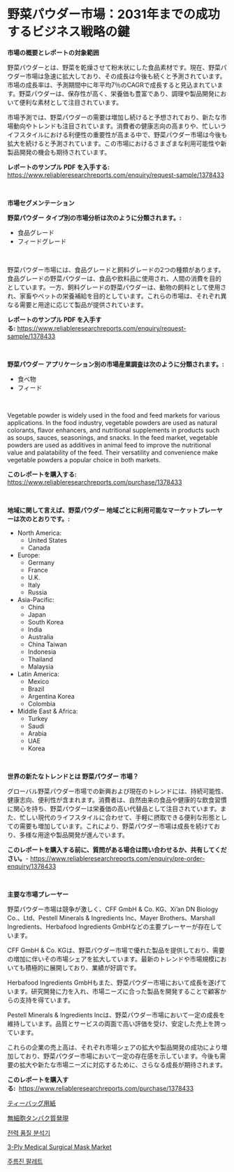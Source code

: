<p><h1>野菜パウダー市場：2031年までの成功するビジネス戦略の鍵</h1></p><p><strong>市場の概要とレポートの対象範囲</strong></p>
<p><p>野菜パウダーとは、野菜を乾燥させて粉末状にした食品素材です。現在、野菜パウダー市場は急速に拡大しており、その成長は今後も続くと予測されています。市場の成長率は、予測期間中に年平均7％のCAGRで成長すると見込まれています。野菜パウダーは、保存性が高く、栄養価も豊富であり、調理や製品開発において便利な素材として注目されています。</p><p>市場予測では、野菜パウダーの需要は増加し続けると予想されており、新たな市場動向やトレンドも注目されています。消費者の健康志向の高まりや、忙しいライフスタイルにおける利便性の重要性が高まる中で、野菜パウダー市場は今後も拡大を続けると予測されています。この市場におけるさまざまな利用可能性や新製品開発の機会も期待されています。</p></p>
<p><strong>レポートのサンプル PDF を入手する:</strong> <a href="https://www.reliableresearchreports.com/enquiry/request-sample/1378433">https://www.reliableresearchreports.com/enquiry/request-sample/1378433</a></p>
<p>&nbsp;</p>
<p><strong>市場セグメンテーション</strong></p>
<p><strong>野菜パウダー タイプ別の市場分析は次のように分類されます。:</strong></p>
<p><ul><li>食品グレード</li><li>フィードグレード</li></ul></p>
<p>&nbsp;</p>
<p><p>野菜パウダー市場には、食品グレードと飼料グレードの2つの種類があります。食品グレードの野菜パウダーは、食品や飲料品に使用され、人間の消費を目的としています。一方、飼料グレードの野菜パウダーは、動物の飼料として使用され、家畜やペットの栄養補給を目的としています。これらの市場は、それぞれ異なる需要と用途に応じて製品が提供されています。</p></p>
<p><strong>レポートのサンプル PDF を入手する:</strong>&nbsp;<a href="https://www.reliableresearchreports.com/enquiry/request-sample/1378433">https://www.reliableresearchreports.com/enquiry/request-sample/1378433</a></p>
<p>&nbsp;</p>
<p><strong> 野菜パウダー アプリケーション別の市場産業調査は次のように分類されます。:</strong></p>
<p><ul><li>食べ物</li><li>フィード</li></ul></p>
<p>&nbsp;</p>
<p><p>Vegetable powder is widely used in the food and feed markets for various applications. In the food industry, vegetable powders are used as natural colorants, flavor enhancers, and nutritional supplements in products such as soups, sauces, seasonings, and snacks. In the feed market, vegetable powders are used as additives in animal feed to improve the nutritional value and palatability of the feed. Their versatility and convenience make vegetable powders a popular choice in both markets.</p></p>
<p><strong>このレポートを購入する:</strong>&nbsp; <a href="https://www.reliableresearchreports.com/purchase/1378433">https://www.reliableresearchreports.com/purchase/1378433</a></p>
<p>&nbsp;</p>
<p><strong>地域に関して言えば、野菜パウダー 地域ごとに利用可能なマーケットプレーヤーは次のとおりです。:</strong></p>
<p><ul>
    <li>
        North America:
        <ul>
            <li>United States</li>
            <li>Canada</li>
        </ul>
    </li>
    <li>
        Europe:
        <ul>
            <li>Germany</li>
            <li>France</li>
            <li>U.K.</li>
            <li>Italy</li>
            <li>Russia</li>
        </ul>
    </li>
    <li>
        Asia-Pacific:
        <ul>
            <li>China</li>
            <li>Japan</li>
            <li>South Korea</li>
            <li>India</li>
            <li>Australia</li>
            <li>China Taiwan</li>
            <li>Indonesia</li>
            <li>Thailand</li>
            <li>Malaysia</li>
        </ul>
    </li>
    <li>
        Latin America:
        <ul>
            <li>Mexico</li>
            <li>Brazil</li>
            <li>Argentina Korea</li>
            <li>Colombia</li>
        </ul>
    </li>
    <li>
        Middle East & Africa:
        <ul>
            <li>Turkey</li>
            <li>Saudi</li>
            <li>Arabia</li>
            <li>UAE</li>
            <li>Korea</li>
        </ul>
    </li>
    </ul></p>
<p>&nbsp;</p>
<p><strong>世界の新たなトレンドとは 野菜パウダー 市場？</strong></p>
<p><p>グローバル野菜パウダー市場での新興および現在のトレンドには、持続可能性、健康志向、便利性が含まれます。消費者は、自然由来の食品や健康的な飲食習慣に関心を持ち、野菜パウダーは栄養価の高い代替品として注目されています。また、忙しい現代のライフスタイルに合わせて、手軽に摂取できる便利な形態としての需要も増加しています。これにより、野菜パウダー市場は成長を続けており、多様な用途や製品開発が進んでいます。</p></p>
<p><strong>このレポートを購入する前に、質問がある場合は問い合わせるか、共有してください。</strong>- <a href="https://www.reliableresearchreports.com/enquiry/pre-order-enquiry/1378433">https://www.reliableresearchreports.com/enquiry/pre-order-enquiry/1378433</a></p>
<p>&nbsp;</p>
<p><strong>主要な市場プレーヤー</strong></p>
<p><p>野菜パウダー市場は競争が激しく、CFF GmbH & Co. KG、Xi’an DN Biology Co.、Ltd、Pestell Minerals & Ingredients Inc、Mayer Brothers、Marshall Ingredients、Herbafood Ingredients GmbHなどの主要プレーヤーが存在しています。</p><p>CFF GmbH & Co. KGは、野菜パウダー市場で優れた製品を提供しており、需要の増加に伴いその市場シェアを拡大しています。最新のトレンドや市場規模においても積極的に展開しており、業績が好調です。</p><p>Herbafood Ingredients GmbHもまた、野菜パウダー市場において成長を遂げています。研究開発に力を入れ、市場ニーズに合った製品を開発することで顧客からの支持を得ています。</p><p>Pestell Minerals & Ingredients Incは、野菜パウダー市場において一定の成長を維持しています。品質とサービスの両面で高い評価を受け、安定した売上を誇っています。</p><p>これらの企業の売上高は、それぞれ市場シェアの拡大や製品開発の成功により増加しており、野菜パウダー市場において一定の存在感を示しています。今後も需要の拡大や新たな市場ニーズに対応するために、さらなる成長が期待されます。</p></p>
<p><strong>このレポートを購入する:</strong>&nbsp;&nbsp;<a href="https://www.reliableresearchreports.com/purchase/1378433">https://www.reliableresearchreports.com/purchase/1378433</a></p>
<p><p><a href="https://medium.com/@abdielkilback/%E3%83%86%E3%82%A3%E3%83%BC%E3%83%90%E3%83%83%E3%82%B0%E7%94%A8%E7%B4%99%E5%B8%82%E5%A0%B4-%E7%A8%AE%E9%A1%9E-%E3%82%A2%E3%83%97%E3%83%AA%E3%82%B1%E3%83%BC%E3%82%B7%E3%83%A7%E3%83%B3-%E5%9C%B0%E7%90%86%E3%81%AB%E3%82%88%E3%82%8B%E5%8C%85%E6%8B%AC%E7%9A%84%E8%A9%95%E4%BE%A1-f1836239ab42">ティーバッグ用紙</a></p><p><a href="https://medium.com/@rudysimonis2023/%E7%B4%B0%E8%83%9E%E5%A4%96%E3%82%BF%E3%83%B3%E3%83%91%E3%82%AF%E8%B3%AA%E7%99%BA%E7%8F%BE%E5%B8%82%E5%A0%B4%E3%81%AE%E8%AA%BF%E6%9F%BB%E5%A0%B1%E5%91%8A%E6%9B%B8-%E3%81%9D%E3%81%AE%E6%AD%B4%E5%8F%B2%E3%81%A82031%E5%B9%B4%E3%81%BE%E3%81%A7%E3%81%AE%E4%BA%88%E6%B8%AC-6e6184fb9897">無細胞タンパク質発現</a></p><p><a href="https://github.com/vsoq0zknh59/Market-Research-Report-List-1/blob/main/7878377223.md">전력 품질 분석기</a></p><p><a href="https://issuu.com/reportprime-2/docs/3-ply-medical-surgical-mask-market-size-2030.pptx">3-Ply Medical Surgical Mask Market</a></p><p><a href="https://medium.com/@trevorkruvalis5678/%EC%A4%91%EC%8B%AC-%ED%8C%94%EB%A0%88%ED%8A%B8-%EC%8B%9C%EC%9E%A5-2031%EB%85%84%EA%B9%8C%EC%A7%80%EC%9D%98-%ED%8A%B8%EB%A0%8C%EB%93%9C-%EC%98%88%EC%B8%A1-%EB%B0%8F-%EA%B2%BD%EC%9F%81-%EB%B6%84%EC%84%9D-62dcb40e9337">주름진 팔레트</a></p></p>